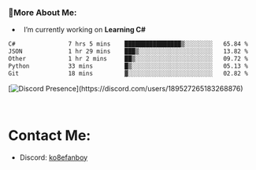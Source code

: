 ### 🧐More About Me:

- &nbsp; I’m currently working on **Learning C#**


<!--START_SECTION:waka-->

```txt
C#               7 hrs 5 mins    ████████████████▒░░░░░░░░   65.84 %
JSON             1 hr 29 mins    ███▒░░░░░░░░░░░░░░░░░░░░░   13.82 %
Other            1 hr 2 mins     ██▒░░░░░░░░░░░░░░░░░░░░░░   09.72 %
Python           33 mins         █▒░░░░░░░░░░░░░░░░░░░░░░░   05.13 %
Git              18 mins         ▓░░░░░░░░░░░░░░░░░░░░░░░░   02.82 %
```

<!--END_SECTION:waka-->

[![Discord Presence](https://lanyard-profile-readme.vercel.app/api/189527265183268876?theme=light&bg=809ecf&animated=false&hideDiscrim=true&borderRadius=30px&idleMessage=Probably%20doing%20something%20else...)](https://discord.com/users/189527265183268876)






<br>




# Contact Me:

- Discord: [ko8efanboy](https://discordapp.com/users/189527265183268876)
